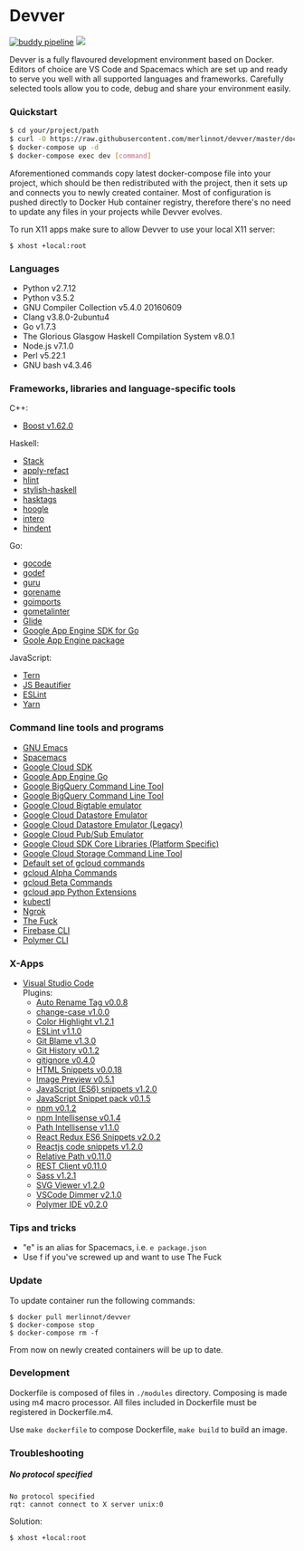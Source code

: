 # Devver
[![buddy pipeline](https://app.buddy.works/merlinnot/devver/pipelines/pipeline/45097/badge.svg?token=3a27b0a4c1fe3afde6649e9e0ebfde13bfc76e4b5d5def3c5735f82ee12eac7c "buddy pipeline")](https://app.buddy.works/merlinnot/devver/pipelines/pipeline/45097)
[![](https://images.microbadger.com/badges/image/merlinnot/devver.svg)](https://microbadger.com/images/merlinnot/devver "Get your own image badge on microbadger.com")

Devver is a fully flavoured development environment based on Docker.
Editors of choice are VS Code and Spacemacs which are set up and ready
to serve you well with all supported languages and frameworks. 
Carefully selected tools allow you to code, debug and share
your environment easily.

### Quickstart
```bash
$ cd your/project/path
$ curl -O https://raw.githubusercontent.com/merlinnot/devver/master/docker-compose.yml
$ docker-compose up -d
$ docker-compose exec dev [command]
```
Aforementioned commands copy latest docker-compose file into your project,
which should be then redistributed with the project, then it sets up and
connects you to newly created container. Most of configuration is pushed
directly to Docker Hub container registry, therefore there's no need to
update any files in your projects while Devver evolves.

To run X11 apps make sure to allow Devver to use your local X11 server:
```
$ xhost +local:root
```

### Languages

- Python v2.7.12
- Python v3.5.2
- GNU Compiler Collection v5.4.0 20160609
- Clang v3.8.0-2ubuntu4
- Go v1.7.3
- The Glorious Glasgow Haskell Compilation System v8.0.1
- Node.js v7.1.0
- Perl v5.22.1
- GNU bash v4.3.46

### Frameworks, libraries and language-specific tools

C++:
- [Boost v1.62.0](http://www.boost.org)

Haskell:
- [Stack](https://docs.haskellstack.org/en/stable/README/)
- [apply-refact](https://hackage.haskell.org/package/apply-refact)
- [hlint](https://hackage.haskell.org/package/hlint)
- [stylish-haskell](https://hackage.haskell.org/package/stylish-haskell)
- [hasktags](https://hackage.haskell.org/package/hasktags)
- [hoogle](https://hackage.haskell.org/package/hoogle)
- [intero](https://hackage.haskell.org/package/intero)
- [hindent](https://hackage.haskell.org/package/hindent)

Go:
- [gocode](https://github.com/nsf/gocode)
- [godef](https://github.com/rogpeppe/godef)
- [guru](https://golang.org/x/tools/cmd/guru)
- [gorename](https://golang.org/x/tools/cmd/gorename)
- [goimports](https://golang.org/x/tools/cmd/goimports)
- [gometalinter](https://github.com/alecthomas/gometalinter)
- [Glide](https://glide.sh/get)
- [Google App Engine SDK for Go](https://cloud.google.com/appengine/docs/go/download)
- [Goole App Engine package](google.golang.org/appengine)

JavaScript:
- [Tern](https://ternjs.net)
- [JS Beautifier](https://github.com/beautify-web/js-beautify)
- [ESLint](http://eslint.org)
- [Yarn](https://github.com/yarnpkg/yarn)

### Command line tools and programs
- [GNU Emacs](https://www.gnu.org/software/emacs/)
- [Spacemacs](http://spacemacs.org)
- [Google Cloud SDK](https://cloud.google.com/sdk/)
- [Google App Engine Go](https://cloud.google.com/sdk/)
- [Google BigQuery Command Line Tool](https://cloud.google.com/sdk/)
- [Google BigQuery Command Line Tool](https://cloud.google.com/sdk/)
- [Google Cloud Bigtable emulator](https://cloud.google.com/sdk/)
- [Google Cloud Datastore Emulator](https://cloud.google.com/sdk/)
- [Google Cloud Datastore Emulator (Legacy)](https://cloud.google.com/sdk/)
- [Google Cloud Pub/Sub Emulator](https://cloud.google.com/sdk/)
- [Google Cloud SDK Core Libraries (Platform Specific)](https://cloud.google.com/sdk/)
- [Google Cloud Storage Command Line Tool](https://cloud.google.com/sdk/)
- [Default set of gcloud commands](https://cloud.google.com/sdk/)
- [gcloud Alpha Commands](https://cloud.google.com/sdk/)
- [gcloud Beta Commands](https://cloud.google.com/sdk/)
- [gcloud app Python Extensions](https://cloud.google.com/sdk/)
- [kubectl](http://kubernetes.io/docs/user-guide/kubectl-overview/)
- [Ngrok](https://ngrok.com)
- [The Fuck](https://github.com/nvbn/thefuck)
- [Firebase CLI](https://github.com/firebase/firebase-tools)
- [Polymer CLI](https://www.polymer-project.org/)

### X-Apps
- [Visual Studio Code](https://code.visualstudio.com/)  
  Plugins:  
    - [Auto Rename Tag v0.0.8](https://marketplace.visualstudio.com/items?itemName=formulahendry.auto-rename-tag)
    - [change-case v1.0.0](https://marketplace.visualstudio.com/items?itemName=wmaurer.change-case) 
    - [Color Highlight v1.2.1](https://marketplace.visualstudio.com/items?itemName=naumovs.color-highlight)
    - [ESLint v1.1.0](https://marketplace.visualstudio.com/items?itemName=dbaeumer.vscode-eslint)
    - [Git Blame v1.3.0](https://marketplace.visualstudio.com/items?itemName=waderyan.gitblame)
    - [Git History v0.1.2](https://marketplace.visualstudio.com/items?itemName=donjayamanne.githistory)
    - [gitignore v0.4.0](https://marketplace.visualstudio.com/items?itemName=codezombiech.gitignore)
    - [HTML Snippets v0.0.18](https://marketplace.visualstudio.com/items?itemName=abusaidm.html-snippets)
    - [Image Preview v0.5.1](https://marketplace.visualstudio.com/items?itemName=buzzfrog.imagepreview)
    - [JavaScript (ES6) snippets v1.2.0](https://marketplace.visualstudio.com/items?itemName=xabikos.JavaScriptSnippets)
    - [JavaScript Snippet pack v0.1.5](https://marketplace.visualstudio.com/items?itemName=akamud.vscode-javascript-snippet-pack)
    - [npm v0.1.2](https://marketplace.visualstudio.com/items?itemName=eg2.vscode-npm-script)
    - [npm Intellisense v0.1.4](https://marketplace.visualstudio.com/items?itemName=christian-kohler.npm-intellisense)
    - [Path Intellisense v1.1.0](https://marketplace.visualstudio.com/items?itemName=christian-kohler.path-intellisense)
    - [React Redux ES6 Snippets v2.0.2](https://marketplace.visualstudio.com/items?itemName=timothymclane.react-redux-es6-snippets)
    - [Reactjs code snippets v1.2.0](https://marketplace.visualstudio.com/items?itemName=xabikos.ReactSnippets)
    - [Relative Path v0.11.0](https://marketplace.visualstudio.com/items?itemName=jakob101.RelativePath)
    - [REST Client v0.11.0](https://marketplace.visualstudio.com/items?itemName=humao.rest-client)
    - [Sass v1.2.1](https://marketplace.visualstudio.com/items?itemName=robinbentley.sass-indented)
    - [SVG Viewer v1.2.0](https://marketplace.visualstudio.com/items?itemName=cssho.vscode-svgviewer)
    - [VSCode Dimmer v2.1.0](https://marketplace.visualstudio.com/items?itemName=hoovercj.vscode-dimmer)
    - [Polymer IDE v0.2.0](https://github.com/Polymer/vscode-plugin)

### Tips and tricks
- "e" is an alias for Spacemacs, i.e. `e package.json`
- Use f if you've screwed up and want to use The Fuck

### Update
To update container run the following commands:
```
$ docker pull merlinnot/devver
$ docker-compose stop
$ docker-compose rm -f
```
From now on newly created containers will be up to date.

### Development
Dockerfile is composed of files in `./modules` directory. Composing
is made using m4 macro processor. All files included in Dockerfile
must be registered in Dockerfile.m4.

Use `make dockerfile` to compose Dockerfile, `make build` to build
an image.

### Troubleshooting

##### No protocol specified
```
No protocol specified
rqt: cannot connect to X server unix:0
```
Solution: 
```
$ xhost +local:root
```

